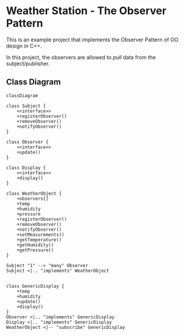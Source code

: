 # Weather Station - The Observer Pattern

This is an example project that implements the Observer Pattern of OO design in C++.

In this project, the observers are allowed to *pull* data from the subject/publisher.

## Class Diagram
```mermaid
classDiagram

class Subject {
    <<interface>>
    +registerObserver()
    +removeObserver()
    +notifyObserver()
}

class Observer {
    <<interface>>
    +update()
}

class Display {
    <<interface>>
    +display()
}

class WeatherObject {
    +observers[]
    +temp
    +humidity
    +pressure
    +registerObserver()
    +removeObserver()
    +notifyObserver()
    +setMeasurements()
    +getTemperature()
    +getHumidity()
    +getPressure()
}

Subject "1" --> "many" Observer
Subject <|.. "implements" WeatherObject


class GenericDisplay {
    +temp
    +humidity
    +update()
    +display()
}
Observer <|.. "implements" GenericDisplay
Display <|.. "implements" GenericDisplay
WeatherObject <|-- "subscribe" GenericDisplay

```
